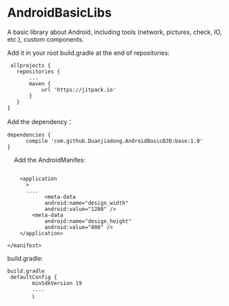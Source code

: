 # AndroidBasicLibs

A basic library about Android, including tools (network, pictures, check, IO, etc.), custom components.

Add it in your root build.gradle at the end of repositories:
 ```
  allprojects {
  	repositories {
		...
		maven { 
			url 'https://jitpack.io' 
		}
	}
}
   ```
  Add the dependency：
   ```
  dependencies {
         compile 'com.github.Duanjiadong.AndroidBasicDJD:base:1.0'
  }
   ```
     Add the AndroidManifes:
  ```

      <application
        >
        ....
              <meta-data
              android:name="design_width"
              android:value="1280" />
          <meta-data
              android:name="design_height"
              android:value="800" />
      </application>

  </manifest>

  ```
  build.gradle:

  ```
  build.gradle
   defaultConfig {
          minSdkVersion 19
          ....
          ｝
  ```
